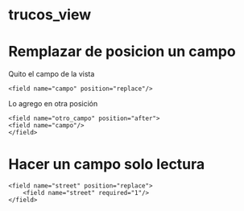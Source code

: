 # trucos_view

# Remplazar de posicion un campo

Quito el campo de la vista

```
<field name="campo" position="replace"/>
```

Lo agrego en otra posición
```
<field name="otro_campo" position="after">
<field name="campo"/>
</field>
```

# Hacer un campo solo lectura
```
<field name="street" position="replace">
    <field name="street" required="1"/>
</field>
```






